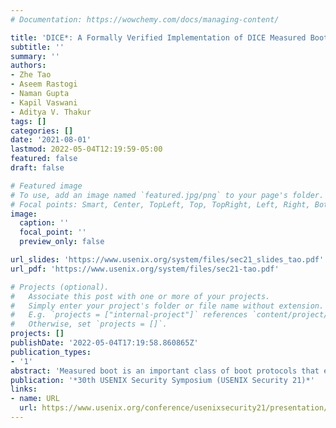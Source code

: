 ```yaml
---
# Documentation: https://wowchemy.com/docs/managing-content/

title: 'DICE*: A Formally Verified Implementation of DICE Measured Boot'
subtitle: ''
summary: ''
authors:
- Zhe Tao
- Aseem Rastogi
- Naman Gupta
- Kapil Vaswani
- Aditya V. Thakur
tags: []
categories: []
date: '2021-08-01'
lastmod: 2022-05-04T12:19:59-05:00
featured: false
draft: false

# Featured image
# To use, add an image named `featured.jpg/png` to your page's folder.
# Focal points: Smart, Center, TopLeft, Top, TopRight, Left, Right, BottomLeft, Bottom, BottomRight.
image:
  caption: ''
  focal_point: ''
  preview_only: false

url_slides: 'https://www.usenix.org/system/files/sec21_slides_tao.pdf'
url_pdf: 'https://www.usenix.org/system/files/sec21-tao.pdf'

# Projects (optional).
#   Associate this post with one or more of your projects.
#   Simply enter your project's folder or file name without extension.
#   E.g. `projects = ["internal-project"]` references `content/project/deep-learning/index.md`.
#   Otherwise, set `projects = []`.
projects: []
publishDate: '2022-05-04T17:19:58.860865Z'
publication_types:
- '1'
abstract: 'Measured boot is an important class of boot protocols that ensure that each layer of firmware and software in a device’s chain of trust is measured, and the measurements are reliably recorded for subsequent verification. This paper presents DICE*, a formal specification as well as a formally verified implementation of DICE, an industry standard measured boot protocol. DICE* is proved to be functionally correct, memory-safe, and resistant to timing- and cache-based side-channels. A key component of DICE* is a verified certificate creation library for a fragment of X.509. We have integrated DICE* into the boot firmware of an STM32H753ZI micro-controller. Our evaluation shows that using a fully verified implementation has minimal to no effect on the code size and boot time when compared to an existing unverified implementation.'
publication: '*30th USENIX Security Symposium (USENIX Security 21)*'
links:
- name: URL
  url: https://www.usenix.org/conference/usenixsecurity21/presentation/tao
---
```

